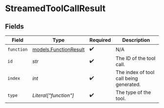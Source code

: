 # StreamedToolCallResult


## Fields

| Field                                                | Type                                                 | Required                                             | Description                                          |
| ---------------------------------------------------- | ---------------------------------------------------- | ---------------------------------------------------- | ---------------------------------------------------- |
| `function`                                           | [models.FunctionResult](../models/functionresult.md) | :heavy_check_mark:                                   | N/A                                                  |
| `id`                                                 | *str*                                                | :heavy_check_mark:                                   | The ID of the tool call.                             |
| `index`                                              | *int*                                                | :heavy_check_mark:                                   | The index of tool call being generated.              |
| `type`                                               | *Literal["function"]*                                | :heavy_check_mark:                                   | The type of the tool.                                |